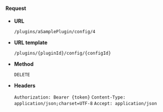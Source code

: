 #### Request

* **URL**

  `/plugins/aSamplePlugin/config/4`

* **URL template**

  `/plugins/{pluginId}/config/{configId}`

* **Method**

  `DELETE`

* **Headers**

  `Authorization: Bearer {token}`
  `Content-Type: application/json;charset=UTF-8`
  `Accept: application/json`
